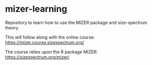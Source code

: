 # mizer-learning
Repository to learn how to use the MIZER package and size-spectrum theory

This will follow along with the online course:
https://mizer.course.sizespectrum.org/

The course relies upon the R package MIZER:
https://sizespectrum.org/mizer/

